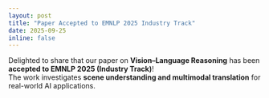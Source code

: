 ```yaml
---
layout: post
title: "Paper Accepted to EMNLP 2025 Industry Track"
date: 2025-09-25
inline: false
---
```


Delighted to share that our paper on **Vision–Language Reasoning** has been **accepted to EMNLP 2025 (Industry Track)**!  
The work investigates **scene understanding and multimodal translation** for real-world AI applications.

